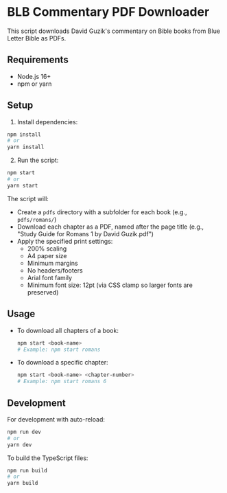 # BLB Commentary PDF Downloader

This script downloads David Guzik's commentary on Bible books from Blue Letter Bible as PDFs.

## Requirements

- Node.js 16+
- npm or yarn

## Setup

1. Install dependencies:
```bash
npm install
# or
yarn install
```

2. Run the script:
```bash
npm start
# or
yarn start
```

The script will:
- Create a `pdfs` directory with a subfolder for each book (e.g., `pdfs/romans/`)
- Download each chapter as a PDF, named after the page title (e.g., "Study Guide for Romans 1 by David Guzik.pdf")
- Apply the specified print settings:
  - 200% scaling
  - A4 paper size
  - Minimum margins
  - No headers/footers
  - Arial font family
  - Minimum font size: 12pt (via CSS clamp so larger fonts are preserved)

## Usage

- To download all chapters of a book:
  ```bash
  npm start <book-name>
  # Example: npm start romans
  ```

- To download a specific chapter:
  ```bash
  npm start <book-name> <chapter-number>
  # Example: npm start romans 6
  ```

## Development

For development with auto-reload:
```bash
npm run dev
# or
yarn dev
```

To build the TypeScript files:
```bash
npm run build
# or
yarn build
``` 